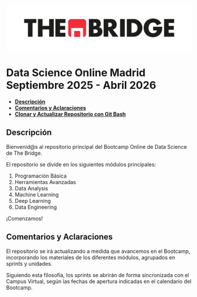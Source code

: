 ![LogoTB](logo.png)

# **Data Science Online Madrid Septiembre 2025 - Abril 2026**
  - [**Descripción**](#descripción)
  - [**Comentarios y Aclaraciones**](#comentarios-y-aclaraciones)
  - [**Clonar y Actualizar Repositorio con Git Bash**](#clonar-y-actualizar-repositorio-con-Git-Bash)

**Descripción**
---

Bienvenid@s al repositorio principal del Bootcamp Online de Data Science de The Bridge.

El repositorio se divide en los siguientes módulos principales:

1. Programación Básica
2. Herramientas Avanzadas
3. Data Analysis
4. Machine Learning
5. Deep Learning
6. Data Engineering

¡Comenzamos!

**Comentarios y Aclaraciones**
---

El repositorio se irá actualizando a medida que avancemos en el Bootcamp, incorporando los materiales de los diferentes módulos, agrupados en sprints y unidades.  

Siguiendo esta filosofía, los sprints se abrirán de forma sincronizada con el Campus Virtual, según las fechas de apertura indicadas en el calendario del Bootcamp.




